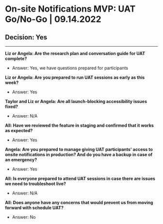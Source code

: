 # On-site Notifications MVP: UAT Go/No-Go | 09.14.2022 

## Decision: Yes

---

**Liz or Angela: Are the research plan and conversation guide for UAT complete?**
- Answer: Yes, we have questions prepared for participants 

**Liz or Angela: Are you prepared to run UAT sessions as early as this week?**
- Answer: Yes

**Taylor and Liz or Angela: Are all launch-blocking accessibility issues fixed?**
- Answer: N/A

**All: Have we reviewed the feature in staging and confirmed that it works as expected?**
- Answer: Yes

**Angela: Are you prepared to manage giving UAT participants' access to onsite notifications in production? And do you have a backup in case of an emergency?**
- Answer: Yes

**All: Is everyone prepared to attend UAT sessions in case there are issues we need to troubleshoot live?**
- Answer: N/A

**All: Does anyone have any concerns that would prevent us from moving forward with schedule UAT?**
- Answer: No
